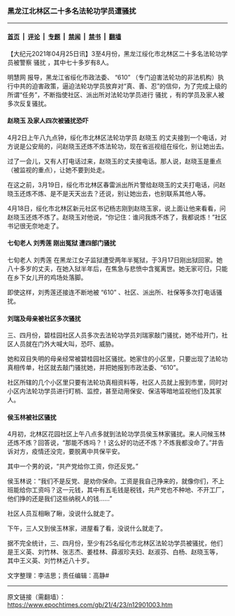 ### 黑龙江北林区二十多名法轮功学员遭骚扰

---

#### [首页](../../../..?n12901003) &nbsp;|&nbsp; [评论](../../../../../epoch-comment?n12901003) &nbsp;|&nbsp; [专题](../../../../../epoch-special?n12901003) &nbsp;|&nbsp; [禁闻](../../../../../epoch-news?n12901003) &nbsp;|&nbsp; [禁书](../../../../../books?n12901003) &nbsp;|&nbsp; [翻墙](https://github.com/gfw-breaker/nogfw/blob/master/README.md?n12901003)


<div class="post_content" id="artbody" itemprop="articleBody">
 <!-- article content begin -->
 <p>
  【大纪元2021年04月25日讯】3至4月份，黑龙江绥化市北林区二十多名法轮功学员被警察
  <ok href="https://www.epochtimes.com/gb/tag/%E9%AA%9A%E6%89%B0.html">
   骚扰
  </ok>
  ，其中七十多岁有8人。
 </p>
 <p>
  <ok href="http://big5.minghui.org/">
   明慧网
  </ok>
  报导，黑龙江省绥化市政法委、
  <ok href="https://www.epochtimes.com/gb/tag/%E2%80%9C610%E2%80%9D.html">
   “610”
  </ok>
  （专门迫害法轮功的非法机构）执行中共的迫害政策，逼迫法轮功学员放弃对“真、善、忍”的信仰，为了完成上级的所谓“任务”，不断指使社区、派出所对法轮功学员进行
  <ok href="https://www.epochtimes.com/gb/tag/%E9%AA%9A%E6%89%B0.html">
   骚扰
  </ok>
  ，有的学员及家人被多次反复骚扰。
 </p>
 <h4>
  <b>
   <ok href="https://www.epochtimes.com/gb/tag/%E8%B5%B5%E6%99%93%E7%8E%89.html">
    赵晓玉
   </ok>
   及家人四次被骚扰恐吓
  </b>
 </h4>
 <p>
  4月2日上午八九点钟，绥化市北林区法轮功学员
  <ok href="https://www.epochtimes.com/gb/tag/%E8%B5%B5%E6%99%93%E7%8E%89.html">
   赵晓玉
  </ok>
  的丈夫接到一个电话，对方说是公安局的，问赵晓玉还炼不炼法轮功，现在省巡视组在绥化，别让她出去。
 </p>
 <p>
  过了一会儿，又有人打电话过来，赵晓玉的丈夫接电话。那人说，赵晓玉是重点（被监视的重点），让她不要到处走。
 </p>
 <p>
  在这之前，3月19日，绥化市北林区春雷派出所片警给赵晓玉的丈夫打电话，问赵晓玉还炼不炼、是不是天天出去？还说，别让她出去，也别联系其他人等。
 </p>
 <p>
  4月18日，绥化市北林区新元社区书记杨志刚到赵晓玉家，说上面让他来看看，问赵晓玉还炼不炼了。赵晓玉对他说，“你记住：谁问我炼不炼了，我都说炼！”社区书记很无奈地走了。
 </p>
 <h4>
  <b>
   七旬老人
   <ok href="https://www.epochtimes.com/gb/tag/%E5%88%98%E7%A7%80%E8%8E%B2.html">
    刘秀莲
   </ok>
   刚出冤狱 遭四部门骚扰
  </b>
 </h4>
 <p>
  七旬老人
  <ok href="https://www.epochtimes.com/gb/tag/%E5%88%98%E7%A7%80%E8%8E%B2.html">
   刘秀莲
  </ok>
  在黑龙江女子监狱遭受两年半冤狱，于3月17日刚出狱回家。她八十多岁的丈夫，在她入狱半年后，在焦急与悲愤中含冤离世。她无家可归，只能在乡下女儿开的鸡场处落脚。
 </p>
 <p>
  即使这样，刘秀莲还接连不断地被
  <ok href="https://www.epochtimes.com/gb/tag/%E2%80%9C610%E2%80%9D.html">
   “610”
  </ok>
  、社区、派出所、社保等多次打电话骚扰。
 </p>
 <h4>
  <b>
   刘瑞及母亲被社区多次骚扰
  </b>
 </h4>
 <p>
  三、四月份，碧桂园社区人员多次去法轮功学员刘瑞家敲门骚扰，她不给开门，社区人员就在门外大喊大叫，恐吓、威胁。
 </p>
 <p>
  她和双目失明的母亲经常被碧桂园社区骚扰。她家住的小区里，只要出现了法轮功真相传单，社区就去敲门骚扰她，并把她报到市政法委、“610”。
 </p>
 <p>
  社区所辖的几个小区里只要有法轮功真相资料等，社区人员就上报到市里，同时对小区内法轮功学员进行盯梢、监控，甚至动用保安、保洁等暗地监视他们及其家人。
 </p>
 <h4>
  <b>
   侯玉林被社区骚扰
  </b>
 </h4>
 <p>
  4月初，北林区花园社区上午八点多就到法轮功学员侯玉林家骚扰。来人问候玉林还炼不炼？回答说，“那能不炼吗？！这么好的功还不炼？不炼我都没命了。”并告诉对方，疫情还没完，要脱离中共保平安。
 </p>
 <p>
  其中一个男的说，“共产党给你工资，你还反党。”
 </p>
 <p>
  侯玉林说：“我们不是反党、是劝你保命。工资是我自己挣来的，就像你们，不上班能给你工资吗？这一元钱，其中有五毛钱是税钱，共产党也不种地、不开工厂，他们挣的还是我们这些纳税人的钱……”
 </p>
 <p>
  社区人员互相瞅了瞅，没说什么就走了。
 </p>
 <p>
  下午，三人又到侯玉林家，进屋看了看，没说什么就走了。
 </p>
 <p>
  据不完全统计，三、四月份，至少有25名绥化市北林区法轮功学员被骚扰，他们是王义英、刘竹林、张志杰、姜桂林、薛淑珍夫妇、赵淑芬、白杨、赵晓玉等， 其中王义英、刘竹林近八十岁。
 </p>
 <p>
  文字整理：李洁思；责任编辑：高静#
 </p>
 <!-- article content end -->
 <div id="below_article_ad">
 </div>
</div>


---

原文链接（需翻墙）：https://www.epochtimes.com/gb/21/4/23/n12901003.htm